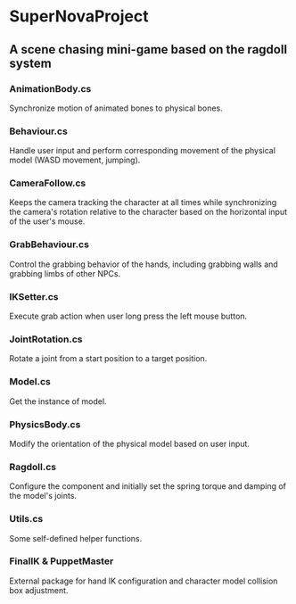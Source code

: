 # SuperNovaProject

## A scene chasing mini-game based on the ragdoll system

### AnimationBody.cs

Synchronize motion of animated bones to physical bones.

### Behaviour.cs

Handle user input and perform corresponding movement of the physical model (WASD movement, jumping).

### CameraFollow.cs

Keeps the camera tracking the character at all times while synchronizing the camera's rotation relative to the character based on the horizontal input of the user's mouse.

### GrabBehaviour.cs

Control the grabbing behavior of the hands, including grabbing walls and grabbing limbs of other NPCs.

### IKSetter.cs

Execute grab action when user long press the left mouse button.

### JointRotation.cs

Rotate a joint from a start position to a target position.

### Model.cs

Get the instance of model.

### PhysicsBody.cs

Modify the orientation of the physical model based on user input.

### Ragdoll.cs

Configure the component and initially set the spring torque and damping of the model's joints.

### Utils.cs

Some self-defined helper functions.

### FinalIK & PuppetMaster

External package for hand IK configuration and character model collision box adjustment.
